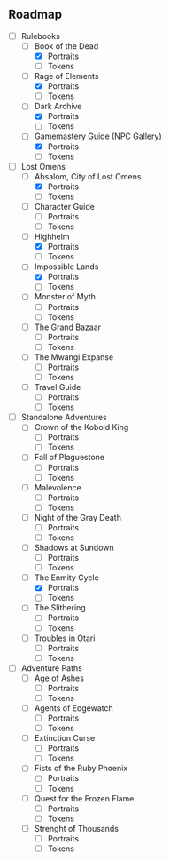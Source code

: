 ## Roadmap

- [ ] Rulebooks
	- [ ] Book of the Dead
		- [X] Portraits
		- [ ] Tokens
	- [ ] Rage of Elements
		- [X] Portraits
		- [ ] Tokens
	- [ ] Dark Archive
		- [X] Portraits
		- [ ] Tokens
	- [ ] Gamemastery Guide (NPC Gallery)
		- [X] Portraits
		- [ ] Tokens
- [ ] Lost Omens
	- [ ] Absalom, City of Lost Omens
		- [X] Portraits
		- [ ] Tokens
	- [ ] Character Guide
		- [ ] Portraits
		- [ ] Tokens
	- [ ] Highhelm
		- [X] Portraits
		- [ ] Tokens
	- [ ] Impossible Lands
		- [X] Portraits
		- [ ] Tokens
	- [ ] Monster of Myth
		- [ ] Portraits
		- [ ] Tokens
	- [ ] The Grand Bazaar
		- [ ] Portraits
		- [ ] Tokens
	- [ ] The Mwangi Expanse
		- [ ] Portraits
		- [ ] Tokens
	- [ ] Travel Guide
		- [ ] Portraits
		- [ ] Tokens
- [ ] Standalone Adventures
	- [ ] Crown of the Kobold King
		- [ ] Portraits
		- [ ] Tokens
	- [ ]  Fall of Plaguestone
		- [ ] Portraits
		- [ ] Tokens
	- [ ] Malevolence
		- [ ] Portraits
		- [ ] Tokens
	- [ ] Night of the Gray Death
		- [ ] Portraits
		- [ ] Tokens
	- [ ] Shadows at Sundown
		- [ ] Portraits
		- [ ] Tokens
	- [ ] The Enmity Cycle
		- [X] Portraits
		- [ ] Tokens
	- [ ] The Slithering
		- [ ] Portraits
		- [ ] Tokens
	- [ ] Troubles in Otari
		- [ ] Portraits
		- [ ] Tokens
- [ ] Adventure Paths
	- [ ] Age of Ashes
		- [ ] Portraits
		- [ ] Tokens
	- [ ] Agents of Edgewatch
		- [ ] Portraits
		- [ ] Tokens
	- [ ] Extinction Curse
		- [ ] Portraits
		- [ ] Tokens
	- [ ] Fists of the Ruby Phoenix
		- [ ] Portraits
		- [ ] Tokens
	- [ ] Quest for the Frozen Flame
		- [ ] Portraits
		- [ ] Tokens
	- [ ] Strenght of Thousands
		- [ ] Portraits
		- [ ] Tokens